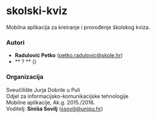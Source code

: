 # skolski-kviz
Mobilna aplikacija za kreiranje i provođenje školskog kviza.

### Autori
- **Radulović	Petko** 	(petko.radulovic@skole.hr)
- ** ? **               ()

### Organizacija
Sveučilište Jurja Dobrile u Puli  
Odjel za informacijsko-komunikacijske tehnologije  
Mobilne aplikacije, Ak.g. 2015./2016.  
Voditelj: **Siniša Sovilj** (ssovilj@unipu.hr)
